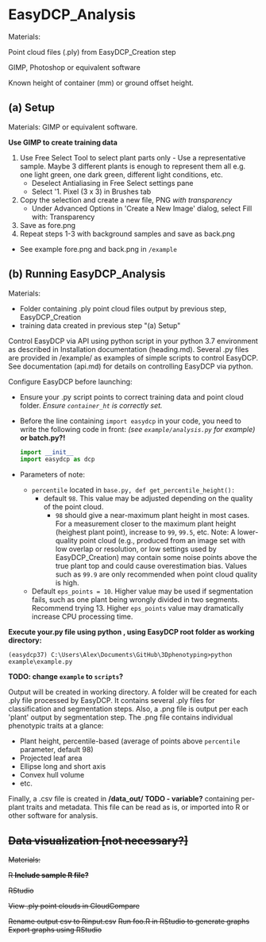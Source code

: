 # EasyDCP_Analysis

Materials: 

Point cloud files (.ply) from EasyDCP_Creation step

GIMP, Photoshop or equivalent software

Known height of container (mm) or ground offset height.

## (a) Setup

Materials: GIMP or equivalent software.

**Use GIMP to create training data**

1. Use Free Select Tool to select plant parts only - Use a representative sample. Maybe 3 different plants is enough to represent them all e.g. one light green, one dark green, different light conditions, etc.
	* Deselect Antialiasing in Free Select settings pane
	* Select '1. Pixel (3 x 3) in Brushes tab
2. Copy the selection and create a new file, PNG *with transparency*
	* Under Advanced Options in 'Create a New Image' dialog, select Fill with: Transparency
3. Save as fore.png
4. Repeat steps 1-3 with background samples and save as back.png

* See example fore.png and back.png in `/example`

## (b) Running EasyDCP_Analysis

Materials:

- Folder containing .ply point cloud files output by previous step, EasyDCP_Creation
- training data created in previous step "(a) Setup"

Control EasyDCP via API using python script in your python 3.7 environment as described in Installation documentation (heading.md). Several .py files are provided in /example/ as examples of simple scripts to control EasyDCP. See documentation (api.md) for details on controlling EasyDCP via python.

Configure EasyDCP before launching:

- Ensure your .py script points to correct training data and point cloud folder. *Ensure `container_ht` is correctly set.* 

- Before the line containing `import easydcp` in your code, you need to write the following code in front: *(see `example/analysis.py` for example)* **or batch.py?!**

  ```python
  import __init__
  import easydcp as dcp
  ```

- Parameters of note:

  - `percentile` located in `base.py, def get_percentile_height():`
    - default `98`. This value may be adjusted depending on the quality of the point cloud.
      - `98` should give a near-maximum plant height in most cases. For a measurement closer to the maximum plant height (heighest plant point), increase to `99`, `99.5`, etc. Note: A lower-quality point cloud (e.g., produced from an image set with low overlap or resolution, or low settings used by EasyDCP_Creation) may contain some noise points above the true plant top and could cause overestimation bias. Values such as `99.9` are only recommended when point cloud quality is high.
  - Default `eps_points = 10`. Higher value may be used if segmentation fails, such as one plant being wrongly divided in two segments. Recommend trying 13. Higher `eps_points` value may dramatically increase CPU processing time. 

**Execute your.py file using python , using EasyDCP root folder as working directory:**

`(easydcp37) C:\Users\Alex\Documents\GitHub\3Dphenotyping>python example\example.py`

**TODO: change `example` to `scripts`?**

Output will be created in working directory. A folder will be created for each .ply file processed by EasyDCP. It contains several .ply files for classification and segmentation steps. Also, a .png file is output per each 'plant' output by segmentation step. The .png file contains individual phenotypic traits at a glance:

- Plant height, percentile-based (average of points above `percentile` parameter, default 98)
- Projected leaf area
- Ellipse long and short axis
- Convex hull volume
- etc.

Finally, a .csv file is created in **/data_out/ TODO - variable?** containing per-plant traits and metadata. This file can be read as is, or imported into R or other software for analysis.

## ~~Data visualization [not necessary?]~~

~~Materials:~~ 

~~R  **Include sample R file?**~~

~~RStudio~~

~~View .ply point clouds in CloudCompare~~

~~Rename output csv to Rinput.csv~~
~~Run foo.R in RStudio to generate graphs~~
~~Export graphs using RStudio~~